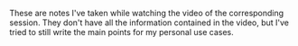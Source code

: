 These are notes I've taken while watching the video of the corresponding session. They don't have all the information contained in the video, but I've tried to still write the main points for my personal use cases.